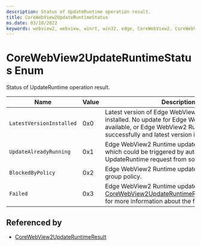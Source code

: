 ```yaml
---
description: Status of UpdateRuntime operation result.
title: CoreWebView2UpdateRuntimeStatus
ms.date: 03/10/2022
keywords: webview2, webview, winrt, win32, edge, CoreWebView2, CoreWebView2Controller, browser control, edge html, CoreWebView2UpdateRuntimeStatus
---
```


# CoreWebView2UpdateRuntimeStatus Enum

Status of UpdateRuntime operation result.

| Name |  Value | Description |
|--|--|--|
|`LatestVersionInstalled` | 0x0  |  Latest version of Edge WebView2 Runtime is installed. No update for Edge WebView2 Runtime is available, or Edge WebView2 Runtime is updated successfully and latest version is now installed.|
|`UpdateAlreadyRunning` | 0x1  |  Edge WebView2 Runtime update is already running, which could be triggered by auto update or by other UpdateRuntime request from some app.|
|`BlockedByPolicy` | 0x2  |  Edge WebView2 Runtime update is blocked by group policy.|
|`Failed` | 0x3  |  Edge WebView2 Runtime update failed. See [CoreWebView2UpdateRuntimeResult.ExtendedError](corewebview2updateruntimeresult.md#extendederror) for more information about the failure.|


## Referenced by

- [CoreWebView2UpdateRuntimeResult](corewebview2updateruntimeresult.md)
